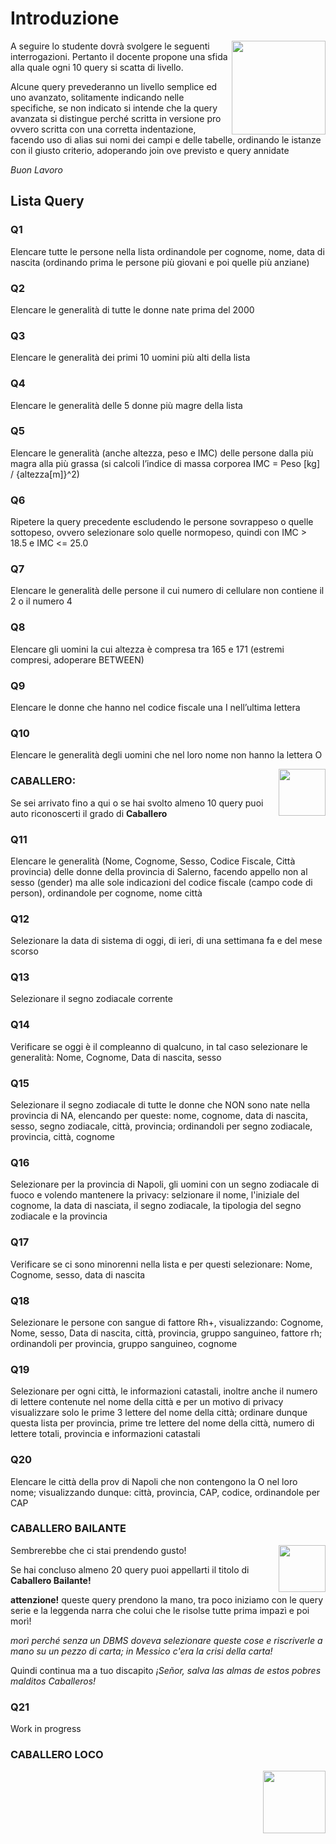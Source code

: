 # Introduzione
<img align="right" src="https://t3.ftcdn.net/jpg/05/06/86/60/240_F_506866064_lNmNXAjVqAHLIggNBVij9dcm6TJ8TQor.jpg" height="150px" />
A seguire lo studente dovrà svolgere le seguenti interrogazioni. Pertanto il docente propone una sfida alla quale ogni 10 query si scatta di livello.

Alcune query prevederanno un livello semplice ed uno avanzato, solitamente indicando nelle specifiche, se non indicato si intende che la query avanzata si distingue perché scritta in versione pro ovvero scritta con una corretta indentazione, facendo uso di alias sui nomi dei campi e delle tabelle, ordinando le istanze con il giusto criterio, adoperando join ove previsto e query annidate

*Buon Lavoro*

## Lista Query
### Q1
Elencare tutte le persone nella lista ordinandole per cognome, nome, data di nascita (ordinando prima le persone più giovani e poi quelle più anziane)
### Q2
Elencare le generalità di tutte le donne nate prima del 2000
### Q3
Elencare le generalità dei primi 10 uomini più alti della lista
### Q4
Elencare le generalità delle 5 donne più magre della lista
### Q5
Elencare le generalità (anche altezza, peso e IMC) delle persone dalla più magra alla più grassa (si calcoli l’indice di massa corporea IMC = Peso [kg] / {altezza[m]}^2)
### Q6
Ripetere la query precedente escludendo le persone sovrappeso o quelle sottopeso, ovvero selezionare solo quelle normopeso, quindi con IMC > 18.5 e IMC <= 25.0
### Q7
Elencare le generalità delle persone il cui numero di cellulare non contiene il 2 o il numero 4
### Q8
Elencare gli uomini la cui altezza è compresa tra 165 e 171 (estremi compresi, adoperare BETWEEN)
### Q9
Elencare le donne che hanno nel codice fiscale una I nell’ultima lettera
### Q10
Elencare le generalità degli uomini che nel loro nome non hanno la lettera O

<img align="right" src="https://t4.ftcdn.net/jpg/01/96/75/59/240_F_196755933_6T0jRKuPz4zdKMNtn6WCzaA1TbmpJuRG.jpg" height="75px" />

### CABALLERO:
Se sei arrivato fino a qui o se hai svolto almeno 10 query puoi auto riconoscerti il grado di **Caballero**
### Q11
Elencare le generalità (Nome, Cognome, Sesso, Codice Fiscale, Città provincia) delle donne della provincia di Salerno, facendo appello non al sesso (gender) ma alle sole indicazioni del codice fiscale (campo code di person), ordinandole per cognome, nome città
### Q12
Selezionare la data di sistema di oggi, di ieri, di una settimana fa e del mese scorso
### Q13
Selezionare il segno zodiacale corrente
### Q14
Verificare se oggi è il compleanno di qualcuno, in tal caso selezionare le generalità: Nome, Cognome, Data di nascita, sesso
### Q15
Selezionare il segno zodiacale di tutte le donne che NON sono nate nella provincia di NA, elencando per queste: nome, cognome, data di nascita, sesso, segno zodiacale, città, provincia; ordinandoli per segno zodiacale, provincia, città, cognome
### Q16
Selezionare per la provincia di Napoli, gli uomini con un segno zodiacale di fuoco e volendo mantenere la privacy: selzionare il nome, l'iniziale del cognome, la data di nasciata, il segno zodiacale, la tipologia del segno zodiacale e la provincia
### Q17
Verificare se ci sono minorenni nella lista e per questi selezionare: Nome, Cognome, sesso, data di nascita
### Q18
Selezionare le persone con sangue di fattore Rh+, visualizzando: Cognome, Nome, sesso, Data di nascita, città, provincia, gruppo sanguineo, fattore rh; ordinandoli per provincia, gruppo sanguineo, cognome
### Q19
Selezionare per ogni città, le informazioni catastali, inoltre anche il numero di lettere contenute nel nome della città e per un motivo di privacy visualizzare solo le prime 3 lettere del nome della città; ordinare dunque questa lista per provincia, prime tre lettere del nome della città, numero di lettere totali, provincia e informazioni catastali
### Q20
Elencare le città della prov di Napoli che non contengono la O nel loro nome; visualizzando dunque: città, provincia, CAP, codice, ordinandole per CAP
### CABALLERO BAILANTE
<img align="right" src="https://t3.ftcdn.net/jpg/01/36/15/92/360_F_136159254_4B59C8Lm85A8uIMqyAXaeb5Rwrr0LTmF.webp" height="75px" />
Sembrerebbe che ci stai prendendo gusto!

Se hai concluso almeno 20 query puoi appellarti il titolo di **Caballero Bailante!**

**attenzione!** queste query prendono la mano, tra poco iniziamo con le query serie e la leggenda narra che colui che le risolse tutte prima impazì e poi morì!

*morì perché senza un DBMS doveva selezionare queste cose e riscriverle a mano su un pezzo di carta; in Messico c'era la crisi della carta!*

Quindi continua ma a tuo discapito
	*¡Señor, salva las almas de estos pobres malditos Caballeros!*
### Q21
Work in progress
### CABALLERO LOCO
<img align="right" src="https://us.123rf.com/450wm/yupiramos/yupiramos1904/yupiramos190438645/122872876-mexican-hat-with-mustache-design-vector-illustration.jpg?ver=6" height="100px" />
